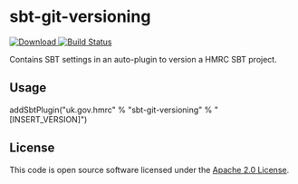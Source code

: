 # sbt-git-versioning

[ ![Download](https://api.bintray.com/packages/hmrc/sbt-plugin-releases/sbt-git-versioning/images/download.svg) ](https://bintray.com/hmrc/sbt-plugin-releases/sbt-git-versioning/_latestVersion) [![Build Status](https://travis-ci.org/hmrc/sbt-git-versioning.svg?branch=v0.8.0)](https://travis-ci.org/hmrc/sbt-git-versioning)

Contains SBT settings in an auto-plugin to version a HMRC SBT project.

## Usage

addSbtPlugin("uk.gov.hmrc" % "sbt-git-versioning" % "[INSERT_VERSION]")

## License ##
 
This code is open source software licensed under the [Apache 2.0 License]("http://www.apache.org/licenses/LICENSE-2.0.html").
